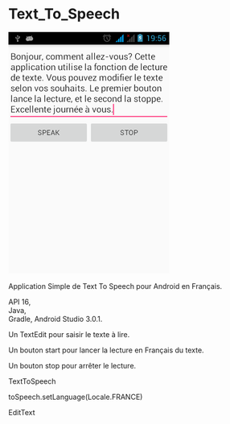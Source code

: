 # Text_To_Speech

![Screenshot](https://github.com/Palpac/Text_To_Speech/blob/master/Text_To_Speech.png)
 
Application Simple de Text To Speech pour Android en Français. 
 
API 16,  
Java,  
Gradle, 
Android Studio 3.0.1. 


Un TextEdit pour saisir le texte à lire. 

Un bouton start pour lancer la lecture en Français du texte. 

Un bouton stop pour arrêter le lecture. 


TextToSpeech 

toSpeech.setLanguage(Locale.FRANCE) 


EditText 


